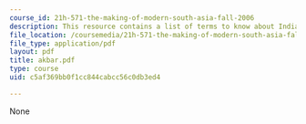 ```yaml
---
course_id: 21h-571-the-making-of-modern-south-asia-fall-2006
description: This resource contains a list of terms to know about India under Akbar.
file_location: /coursemedia/21h-571-the-making-of-modern-south-asia-fall-2006/c5af369bb0f1cc844cabcc56c0db3ed4_akbar.pdf
file_type: application/pdf
layout: pdf
title: akbar.pdf
type: course
uid: c5af369bb0f1cc844cabcc56c0db3ed4

---
```

None